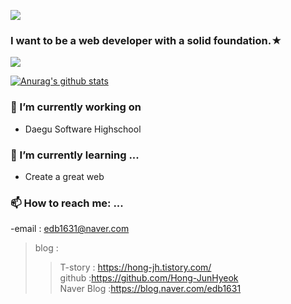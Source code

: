 <img src="https://camo.githubusercontent.com/a96d4f5319c904c806fd0dba7ca2fb1e7d2ca817f50f59208978933b8192993c/68747470733a2f2f63617073756c652d72656e6465722e76657263656c2e6170702f6170693f747970653d7761766526636f6c6f723d6772616469656e74266865696768743d3235302673656374696f6e3d68656164657226746578743d25454325393525383825454225383525393525454425393525393825454325383425423825454325394125393425463025394625393925383226666f6e7453697a653d363026666f6e74416c69676e593d3335"></img>
### I want to be a web developer with a solid foundation.★

<a href="https://hits.seeyoufarm.com"><img src="https://hits.seeyoufarm.com/api/count/incr/badge.svg?url=https%3A%2F%2Fgithub.com%2Fgjbae1212%2Fhit-counter&count_bg=%2379C83D&title_bg=%23555555&icon=&icon_color=%23E7E7E7&title=hits&edge_flat=false"/></a>

[![Anurag's github stats](https://github-readme-stats.vercel.app/api?username=Hong-JunHyeok&theme=tokyonight)](https://github.com/anuraghazra/github-readme-stats)

<!--
**Hong-JunHyeok/Hong-JunHyeok** is a ✨ _special_ ✨ repository because its `README.md` (this file) appears on your GitHub profile.

Here are some ideas to get you started:

- 🔭 I’m currently working on ...
- 🌱 I’m currently learning ...
- 👯 I’m looking to collaborate on ...
- 🤔 I’m looking for help with ...
- 💬 Ask me about ...
- 📫 How to reach me: ...
- 😄 Pronouns: ...
- ⚡ Fun fact: ...
-->
### 🔭 I’m currently working on 
- Daegu Software Highschool

### 🌱 I’m currently learning ...
- Create a great web

### 📫 How to reach me: ...
-email : edb1631@naver.com
>blog : 
  >>T-story : https://hong-jh.tistory.com/  <br />
  >>github :https://github.com/Hong-JunHyeok <br />
  >>Naver Blog :https://blog.naver.com/edb1631 <br />

